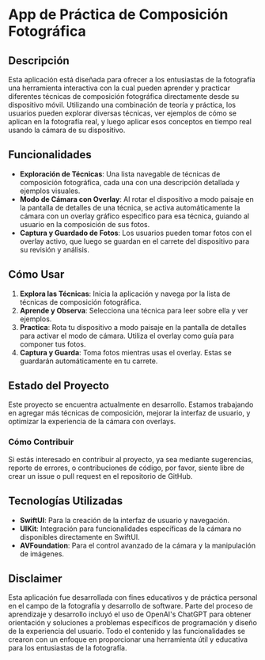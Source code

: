 # App de Práctica de Composición Fotográfica

## Descripción

Esta aplicación está diseñada para ofrecer a los entusiastas de la fotografía una herramienta interactiva con la cual pueden aprender y practicar diferentes técnicas de composición fotográfica directamente desde su dispositivo móvil. Utilizando una combinación de teoría y práctica, los usuarios pueden explorar diversas técnicas, ver ejemplos de cómo se aplican en la fotografía real, y luego aplicar esos conceptos en tiempo real usando la cámara de su dispositivo.

## Funcionalidades

- **Exploración de Técnicas**: Una lista navegable de técnicas de composición fotográfica, cada una con una descripción detallada y ejemplos visuales.
- **Modo de Cámara con Overlay**: Al rotar el dispositivo a modo paisaje en la pantalla de detalles de una técnica, se activa automáticamente la cámara con un overlay gráfico específico para esa técnica, guiando al usuario en la composición de sus fotos.
- **Captura y Guardado de Fotos**: Los usuarios pueden tomar fotos con el overlay activo, que luego se guardan en el carrete del dispositivo para su revisión y análisis.

## Cómo Usar

1. **Explora las Técnicas**: Inicia la aplicación y navega por la lista de técnicas de composición fotográfica.
2. **Aprende y Observa**: Selecciona una técnica para leer sobre ella y ver ejemplos.
3. **Practica**: Rota tu dispositivo a modo paisaje en la pantalla de detalles para activar el modo de cámara. Utiliza el overlay como guía para componer tus fotos.
4. **Captura y Guarda**: Toma fotos mientras usas el overlay. Estas se guardarán automáticamente en tu carrete.

## Estado del Proyecto

Este proyecto se encuentra actualmente en desarrollo. Estamos trabajando en agregar más técnicas de composición, mejorar la interfaz de usuario, y optimizar la experiencia de la cámara con overlays.

### Cómo Contribuir

Si estás interesado en contribuir al proyecto, ya sea mediante sugerencias, reporte de errores, o contribuciones de código, por favor, siente libre de crear un issue o pull request en el repositorio de GitHub.

## Tecnologías Utilizadas

- **SwiftUI**: Para la creación de la interfaz de usuario y navegación.
- **UIKit**: Integración para funcionalidades específicas de la cámara no disponibles directamente en SwiftUI.
- **AVFoundation**: Para el control avanzado de la cámara y la manipulación de imágenes.

## Disclaimer

Esta aplicación fue desarrollada con fines educativos y de práctica personal en el campo de la fotografía y desarrollo de software. Parte del proceso de aprendizaje y desarrollo incluyó el uso de OpenAI's ChatGPT para obtener orientación y soluciones a problemas específicos de programación y diseño de la experiencia del usuario. Todo el contenido y las funcionalidades se crearon con un enfoque en proporcionar una herramienta útil y educativa para los entusiastas de la fotografía.

